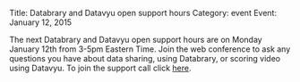 Title: Databrary and Datavyu open support hours
Category: event
Event: January 12, 2015

The next Databrary and Datavyu open support hours are on Monday January 12th from 3-5pm Eastern Time. Join the web conference to ask any questions you have about data sharing, using Databrary, or scoring video using Datavyu. 
To join the support call click [here](https://bluejeans.com/databrary/).